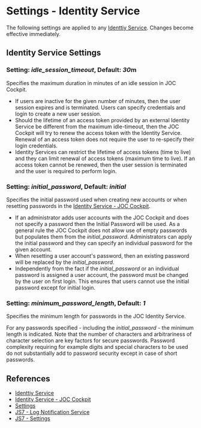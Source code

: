 # Settings - Identity Service

The following settings are applied to any [Identtiy Service](/identity-service). Changes become effective immediately.

## Identity Service Settings

### Setting: *idle\_session\_timeout*, Default: *30*m

Specifies the maximum duration in minutes of an idle session in JOC Cockpit.

- If users are inactive for the given number of minutes, then the user session expires and is terminated. Users can specify credentials and login to create a new user session.
- Should the lifetime of an access token provided by an external Identity Service be different from the maximum idle-timeout, then the JOC Cockpit will try to renew the access token with the Identity Service. Renewal of an access token does not require the user to re-specify their login credentials.
- Identity Services can restrict the lifetime of access tokens (time to live) and they can limit renewal of access tokens (maximum time to live). If an access token cannot be renewed, then the user session is terminated and the user is required to perform login.

### Setting: *initial\_password*, Default: *initial*

Specifies the initial password used when creating new accounts or when resetting passwords in the [Identity Service - JOC Cockpit](/identity-service-joc).

- If an administrator adds user accounts with the JOC Cockpit and does not specify a password then the Initial Password will be used. As a general rule the JOC Cockpit does not allow use of empty passwords but populates them from the *initial\_password*. Administrators can apply the initial password and they can specify an individual password for the given account.
- When resetting a user account's password, then an existing password will be replaced by the *initial\_password*.
- Independently from the fact if the *initial\_password* or an individual password is assigned a user account, the password must be changed by the user on first login. This ensures that users cannot use the initial password except for initial login.

### Setting: *minimum\_password\_length*, Default: *1*

Specifies the minimum length for passwords in the JOC Identity Service.

For any passwords specified - including the *initial\_password* - the minimum length is indicated.
Note that the number of characters and arbitrariness of character selection are key factors for secure passwords. Password complexity requiring for example digits and special characters to be used do not substantially add to password security except in case of short passwords.

## References

- [Identtiy Service](/identity-service)
- [Identity Service - JOC Cockpit](/identity-service-joc)
- [Settings](/settings)
- [JS7 - Log Notification Service](https://kb.sos-berlin.com/display/JS7/JS7+-+Log+Notification+Service)
- [JS7 - Settings](https://kb.sos-berlin.com/display/JS7/JS7+-+Settings)
